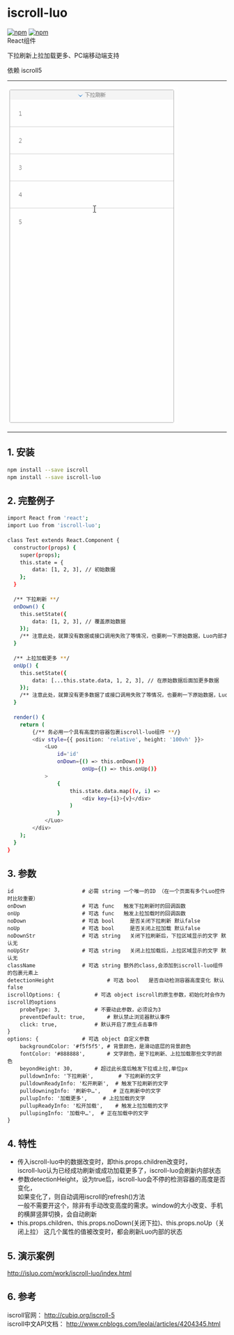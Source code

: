 # iscroll-luo
[![npm](https://img.shields.io/npm/v/iscroll-luo.svg)](https://www.npmjs.com/package/iscroll-luo)
[![npm](https://img.shields.io/npm/dy/iscroll-luo.svg)](https://www.npmjs.com/package/iscroll-luo)
<br/>
React组件

下拉刷新上拉加载更多、PC端移动端支持

依赖 iscroll5

---

![img](https://github.com/javaLuo/iscroll-luo/blob/master/public/d.gif)

---

## 1. 安装

````bash
npm install --save iscroll
npm install --save iscroll-luo
````

## 2. 完整例子

````bash
import React from 'react';
import Luo from 'iscroll-luo';

class Test extends React.Component {
  constructor(props) {
    super(props);
    this.state = {
    	data: [1, 2, 3], // 初始数据
	};
  }

  /** 下拉刷新 **/
  onDown() {
  	this.setState({
  		data: [1, 2, 3], // 覆盖原始数据
  	});
	/** 注意此处，就算没有数据或接口调用失败了等情况，也要刷一下原始数据，Luo内部才知道状态更新了 **/
  }

  /** 上拉加载更多 **/
  onUp() {
  	this.setState({
  		data: [...this.state.data, 1, 2, 3], // 在原始数据后面加更多数据
  	});
	/** 注意此处，就算没有更多数据了或接口调用失败了等情况，也要刷一下原始数据，Luo内部才知道状态更新了 **/
  }

  render() {
  	return (
		{/** 务必用一个具有高度的容器包裹iscroll-luo组件 **/}
  		<div style={{ position: 'relative', height: '100vh' }}>
  			<Luo
  				id='id'
  				onDown={() => this.onDown()}
            			onUp={() => this.onUp()}
  			>
  				{
	  				this.state.data.map((v, i) =>
	  					<div key={i}>{v}</div>
	  				)
  				}						
  			</Luo>
  		</div>
  	);
  }
}
````

## 3. 参数

````
id  					# 必需 string 一个唯一的ID （在一个页面有多个Luo控件时比较重要）
onDown					# 可选 func	触发下拉刷新时的回调函数
onUp					# 可选 func	触发上拉加载时的回调函数
noDown					# 可选 bool     是否关闭下拉刷新 默认false
noUp					# 可选 bool     是否关闭上拉加载 默认false
noDownStr				# 可选 string   关闭下拉刷新后，下拉区域显示的文字 默认无
noUpStr					# 可选 string   关闭上拉加载后，上拉区域显示的文字 默认无
className				# 可选 string	额外的class,会添加到iscroll-luo组件的包裹元素上
detectionHeight       			# 可选 bool 	是否自动检测容器高度变化 默认false
iscrollOptions: {			# 可选 object	iscroll的原生参数，初始化时会作为iscroll的options
	probeType: 3,			# 不要动此参数，必须设为3
	preventDefault: true,		# 默认禁止浏览器默认事件
	click: true,			# 默认开启了原生点击事件
}
options: {				# 可选 object	自定义参数
	backgroundColor: '#f5f5f5',	# 背景颜色，是滑动底层的背景颜色
	fontColor: '#888888', 		# 文字颜色，是下拉刷新、上拉加载那些文字的颜色
	beyondHeight: 30,		# 超过此长度后触发下拉或上拉,单位px
	pulldownInfo: '下拉刷新',	     # 下拉刷新的文字
	pulldownReadyInfo: '松开刷新',	# 触发下拉刷新的文字
	pulldowningInfo: '刷新中…',	# 正在刷新中的文字
	pullupInfo: '加载更多',		# 上拉加载的文字
	pullupReadyInfo: '松开加载',	# 触发上拉加载的文字
	pullupingInfo: '加载中…',	# 正在加载中的文字
}
````

## 4. 特性

* 传入iscroll-luo中的数据改变时，即this.props.children改变时，<br/>iscroll-luo认为已经成功刷新或成功加载更多了，iscroll-luo会刷新内部状态
* 参数detectionHeight，设为true后，iscroll-luo会不停的检测容器的高度是否变化，<br/>如果变化了，则自动调用iscroll的refresh()方法<br/>一般不需要开这个，除非有手动改变高度的需求。window的大小改变、手机的横屏竖屏切换，会自动刷新
* this.props.children、this.props.noDown(关闭下拉)、this.props.noUp（关闭上拉） 这几个属性的值被改变时，都会刷新Luo内部的状态

## 5. 演示案例

http://isluo.com/work/iscroll-luo/index.html

## 6. 参考

iscroll官网： http://cubiq.org/iscroll-5 <br />
iscroll中文API文档： http://www.cnblogs.com/leolai/articles/4204345.html

